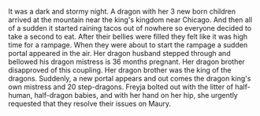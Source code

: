 It was a dark and stormy night. A dragon with her 3 new born children arrived at the mountain near the king's kingdom near Chicago. And then all of a sudden it started raining tacos out of nowhere so everyone decided to take a second to eat. After their bellies were filled they felt like it was high time for a rampage. When they were about to start the rampage a sudden portal appeared in the air. Her dragon husband stepped through and bellowed his dragon mistress is 36 months pregnant. Her dragon brother disapproved of this coupling. Her dragon brother was the king of the dragons. Suddenly, a new portal appears and out comes the dragon king's own mistress and 20 step-dragons. Freyja bolted out with the litter of half-human, half-dragon babies, and with her hand on her hip, she urgently requested that they resolve their issues on Maury.
